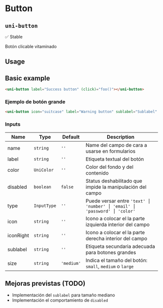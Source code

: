 Button
===================
`uni-button`
---
:white_check_mark: Stable

Botón clicable vitaminado

## Usage

## Basic example

```html
<uni-button label="Success button" (click)="foo()"></uni-button>
```

### Ejemplo de botón grande

```html
<uni-button icon="suitcase" label="Warning button" sublabel="Sublabel" size="large" color="warning"></uni-button>
```

### Inputs

| Name      | Type        | Default    | Description                                                             |
| --------- | ----------- | ---------- | ----------------------------------------------------------------------- |
| name      | `string`    | `''`       | Name del campo de cara a usarse en formularios                          |
| label     | `string`    | `''`       | Etiqueta textual del botón                                              |
| color     | `UniColor`  | `''`       | Color del fondo y del contenido                                         |
| disabled  | `boolean`   | `false`    | Status deshabilitado que impide la manipulación del campo               |
| type      | `InputType` | `''`       | Puede versar entre `'text' ⎮ 'number' ⎮ 'email' ⎮ 'password' ⎮ 'color'` |
| icon      | `string`    | `''`       | Icono a colocar el la parte izquierda interior del campo                |
| iconRight | `string`    | `''`       | Icono a colocar el la parte derecha interior del campo                  |
| sublabel  | `string`    | `''`       | Etiqueta secundaria adecuada para botones grandes                       |
| size      | `string`    | `'medium'` | Indica el tamaño del botón: `small`, `medium` o `large`                 |

## Mejoras previstas (TODO)

- Implementación del `sublabel` para tamaño mediano
- Implementación el comportamiento de `disabled`
